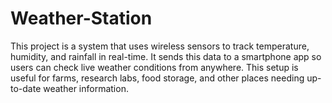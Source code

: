 # Weather-Station
This project is a system that uses wireless sensors to track temperature, humidity, and rainfall in real-time. It sends this data to a smartphone app so users can check live weather conditions from anywhere. This setup is useful for farms, research labs, food storage, and other places needing up-to-date weather information.
